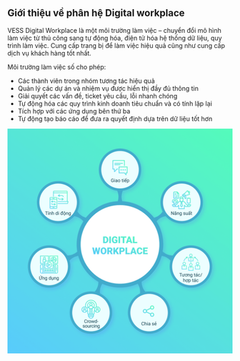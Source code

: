 ## Giới thiệu về phân hệ Digital workplace

VESS Digital Workplace là một môi trường làm việc – chuyển đổi mô hình làm việc từ thủ công sang tự động hóa, điện tử hóa hệ thống dữ liệu, quy trình làm việc. Cung cấp trang bị để làm việc hiệu quả cũng như cung cấp dịch vụ khách hàng tốt nhất.

Môi trường làm việc số cho phép:

* Các thành viên trong nhóm tương tác hiệu quả
* Quản lý các dự án và nhiệm vụ được hiển thị đầy đủ thông tin
* Giải quyết các vấn đề, ticket yêu cầu, lỗi nhanh chóng
* Tự động hóa các quy trình kinh doanh tiêu chuẩn và  có tính lặp lại
* Tích hợp với các ứng dụng bên thứ ba
* Tự động tạo báo cáo để đưa ra quyết định dựa trên dữ liệu tốt hơn

![](picture/PIC_DW_gioithieu.png)